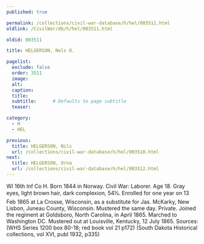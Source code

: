 ```yaml
---
published: true

permalink: /collections/civil-war-database/h/hel/003511.html
oldlink: /CivilWar/db/h/hel/003511.html

oldid: 003511

title: HELGERSON, Nels O.

pagelist:
  exclude: false
  order: 3511
  image: 
  alt:
  caption:
  title:
  subtitle:      # Defaults to page subtitle
  teaser:

category: 
  - H 
  - HEL

previous:
  title: HELGERSON, Nils
  url: /collections/civil-war-database/h/hel/003510.html  
next:
  title: HELGERSON, Orna
  url: /collections/civil-war-database/h/hel/003512.html   
---
```

WI 16th Inf Co H. Born 1844 in Norway. Civil War: Laborer. Age 18. Gray eyes, light brown hair, dark complexion, 5&#146;4&frac12;&#148;. Enrolled for one year on 13 Feb 1865 at La Crosse, Wisconsin, as a substitute for Jas. McKarky, New Lisbon, Juneau County, Wisconsin. Mustered the same day. Private. Joined the regiment at Goldsboro, North Carolina, in April 1865. Marched to Washington DC. Mustered out at Louisville, Kentucky, 12 July 1865. Sources: (WHS Series 1200 box 80-18; red book vol 21 p172) (South Dakota Historical collections, vol XVI, publ 1932, p335)